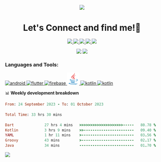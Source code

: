 <p align="center">
  <img src="https://capsule-render.vercel.app/api?type=waving&color=gradient&text=Hello!&height=100&section=header"/>
</p>

<h1 align="center">
  Let's Connect and find me!💬
</h1>

<p align="center">
  
<a href="https://www.linkedin.com/in/khan347/">
  <img height="50" src="https://cdn2.iconfinder.com/data/icons/social-media-2285/512/1_Linkedin_unofficial_colored_svg-512.png"/>
</a>

<a href="https://medium.com/@j_khan347">
  <img height="50" src="https://cdn3.iconfinder.com/data/icons/social-media-2285/1151/Medium_logo_-_black-256.png"/>
</a>


<a href="https://t.me/betta_347">
  <img height="50" src="https://cdn3.iconfinder.com/data/icons/social-icons-33/512/Telegram-256.png"/>
</a>

<a href="https://twitter.com/j_khan347">
  <img height="50" src="https://cdn2.iconfinder.com/data/icons/social-media-2285/512/1_Twitter3_colored_svg-512.png"/>
</a>


<a href="https://www.pinterest.com/betta347/">
  <img height="50" src="https://cdn2.iconfinder.com/data/icons/social-media-2285/512/1_Pinterest_colored_svg-256.png"/>
</a>

</p>

<p align="center">
  <img src= "https://media.giphy.com/media/v1.Y2lkPTc5MGI3NjExemxodXByN284b3dsdnA0bWc4c3kyYW96NTc4eGVqMHV0a2s0M250NCZlcD12MV9pbnRlcm5hbF9naWZfYnlfaWQmY3Q9Zw/Zll2OF7cp3HkAhxkJM/giphy.gif"  width="400" >
  <img src= "https://i.pinimg.com/originals/4c/c5/51/4cc551bf58d8fd97efd61f7cd0611836.png"  width="400">
</p>

<h3 align="left">Languages and Tools:</h3>
<p align="left"> 
  <a href="https://developer.android.com" target="_blank" rel="noreferrer"> 
    <img src="https://www.vectorlogo.zone/logos/android/android-icon.svg" alt="android" width="40" height="40"/> 
  </a> 
  <a href="https://flutter.dev" target="_blank" rel="noreferrer"> 
    <img src="https://www.vectorlogo.zone/logos/flutterio/flutterio-icon.svg" alt="flutter" width="40" height="40"/> 
  </a>
  <a href="https://firebase.google.com/" target="_blank" rel="noreferrer"> 
    <img src="https://www.vectorlogo.zone/logos/firebase/firebase-icon.svg" alt="firebase" width="40" height="40"/> 
  </a>
  <a href="https://www.java.com" target="_blank" rel="noreferrer"> 
    <img src="https://raw.githubusercontent.com/devicons/devicon/master/icons/java/java-original.svg" alt="java" width="40" height="40"/>
  </a> 
  <a href="https://kotlinlang.org" target="_blank" rel="noreferrer"> 
    <img src="https://www.vectorlogo.zone/logos/kotlinlang/kotlinlang-icon.svg" alt="kotlin" width="40" height="40"/> 
  </a> 
  <a href="https://dart.dev/" target="_blank" rel="noreferrer"> 
    <img src="https://www.vectorlogo.zone/logos/dartlang/dartlang-icon.svg" alt="kotlin" width="40" height="40"/> 
  </a> 
</p>




📊 **Weekly development breakdown**

<!--START_SECTION:waka-->

```ruby
From: 24 September 2023 - To: 01 October 2023

Total Time: 33 hrs 30 mins

Dart              27 hrs 4 mins   >>>>>>>>>>>>>>>>>>>>-----   80.78 %
Kotlin            3 hrs 9 mins    >>-----------------------   09.40 %
YAML              1 hr 11 mins    >------------------------   03.56 %
Groovy            43 mins         >------------------------   02.17 %
Java              34 mins         -------------------------   01.70 %
```

<!--END_SECTION:waka-->

<!--
**betta347/betta347** is a ✨ _special_ ✨ repository because its `README.md` (this file) appears on your GitHub profile.

Here are some ideas to get you started:

- 🔭 I’m currently working on ...
- 🌱 I’m currently learning ...
- 👯 I’m looking to collaborate on ...
- 🤔 I’m looking for help with ...
- 💬 Ask me about ...
- 📫 How to reach me: ...
- 😄 Pronouns: ...
- ⚡ Fun fact: ...
-->

<p align="left">
  <img src="https://capsule-render.vercel.app/api?type=waving&color=gradient&height=100&section=footer"/>
</p>
